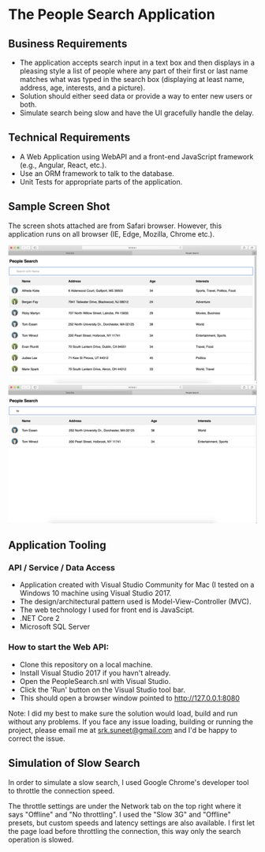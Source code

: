 # The People Search Application 

## Business Requirements <br>
* The application accepts search input in a text box and then displays in a pleasing style a list of people where any part of their first or last name matches what was typed in the search box (displaying at least name, address, age, interests, and a picture).  <br>
* Solution should either seed data or provide a way to enter new users or both. <br>
* Simulate search being slow and have the UI gracefully handle the delay. 
 
## Technical Requirements 
 
* A Web Application using WebAPI and a front-end JavaScript framework (e.g., Angular, React, etc.).  <br>
* Use an ORM framework to talk to the database. <br>
* Unit Tests for appropriate parts of the application. 

## Sample Screen Shot 

The screen shots attached are from Safari browser. However, this application runs on all browser (IE, Edge, Mozilla, Chrome etc.).

![picture alt](https://github.com/suneetkh/PeopleSearch/blob/master/PeopleSearch/images/ss1.png "Screen Shot 1")
![picture alt](https://github.com/suneetkh/PeopleSearch/blob/master/PeopleSearch/images/ss2.png "Screen Shot 2")

## Application Tooling

### API / Service / Data Access
* Application created with Visual Studio Community for Mac (I tested on a Windows 10 machine using Visual Studio 2017.
* The design/architectural pattern used is Model-View-Controller (MVC).
* The web technology I used for front end is JavaScipt.
* .NET Core 2
* Microsoft SQL Server

### How to start the Web API:
* Clone this repository on a local machine.
* Install Visual Studio 2017 if you havn't already.
* Open the PeopleSearch.snl with Visual Studio.
* Click the 'Run' button on the Visual Studio tool bar.
* This should open a browser window pointed to http://127.0.0.1:8080

Note: I did my best to make sure the solution would load, build and run without any problems. If you face any issue loading, building or running the project, please email me at srk.suneet@gmail.com and I'd be happy to correct the issue.

## Simulation of Slow Search
In order to simulate a slow search, I used Google Chrome's developer tool to throttle the connection speed.

The throttle settings are under the Network tab on the top right where it says "Offline" and "No throttling". I used the "Slow 3G" and "Offline" presets, but custom speeds and latency settings are also available. I first let the page load before throttling the connection, this way only the search operation is slowed.
